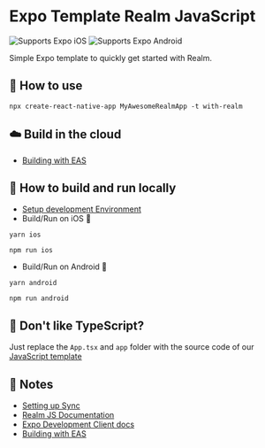 # Expo Template Realm JavaScript

<p>
  <!-- iOS -->
  <img alt="Supports Expo iOS" longdesc="Supports Expo iOS" src="https://img.shields.io/badge/iOS-4630EB.svg?style=flat-square&logo=APPLE&labelColor=999999&logoColor=fff" />
  <!-- Android -->
  <img alt="Supports Expo Android" longdesc="Supports Expo Android" src="https://img.shields.io/badge/Android-4630EB.svg?style=flat-square&logo=ANDROID&labelColor=A4C639&logoColor=fff" />
</p>

Simple Expo template to quickly get started with Realm.

## 🚀 How to use

```
npx create-react-native-app MyAwesomeRealmApp -t with-realm
```

## ☁️ Build in the cloud

- [Building with EAS](https://docs.expo.dev/eas/)

## 🏃 How to build and run locally

- [Setup development Environment](https://reactnative.dev/docs/environment-setup)
- Build/Run on iOS 🍎

```
yarn ios
```

```
npm run ios
```

- Build/Run on Android 🤖

```
yarn android
```

```
npm run android
```

## 🥸 Don't like TypeScript?

Just replace the `App.tsx` and `app` folder with the source code of our [JavaScript template](https://github.com/realm/realm-js/tree/master/templates/expo-template-js)

## 📝 Notes

- [Setting up Sync](https://docs.mongodb.com/realm/sdk/react-native/quick-start/)
- [Realm JS Documentation](https://docs.mongodb.com/realm/sdk/react-native/)
- [Expo Development Client docs](https://docs.expo.dev/clients/introduction/)
- [Building with EAS](https://docs.expo.dev/eas/)
